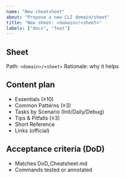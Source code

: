 ```yaml
---
name: "New cheatsheet"
about: "Propose a new CLI domain/sheet"
title: "New sheet: <domain>/<sheet>"
labels: ["docs", "feat"]
---
```


## Sheet
Path: `<domain>/<sheet>`
Rationale: why it helps

## Content plan
- Essentials (≥10)
- Common Patterns (≥3)
- Tasks by Scenario (Init/Daily/Debug)
- Tips & Pitfalls (≥3)
- Short Reference
- Links (official)

## Acceptance criteria (DoD)
- Matches DoD_Cheatsheet.md
- Commands tested or annotated
